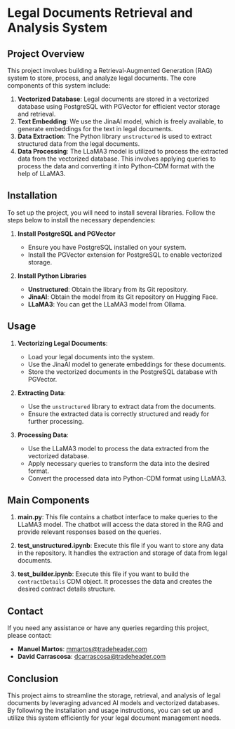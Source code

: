 # Legal Documents Retrieval and Analysis System

## Project Overview

This project involves building a Retrieval-Augmented Generation (RAG) system to store, process, and analyze legal documents. The core components of this system include:

1. **Vectorized Database**: Legal documents are stored in a vectorized database using PostgreSQL with PGVector for efficient vector storage and retrieval.
2. **Text Embedding**: We use the JinaAI model, which is freely available, to generate embeddings for the text in legal documents.
3. **Data Extraction**: The Python library `unstructured` is used to extract structured data from the legal documents.
4. **Data Processing**: The LLaMA3 model is utilized to process the extracted data from the vectorized database. This involves applying queries to process the data and converting it into Python-CDM format with the help of LLaMA3.

## Installation

To set up the project, you will need to install several libraries. Follow the steps below to install the necessary dependencies:

1. **Install PostgreSQL and PGVector**
    - Ensure you have PostgreSQL installed on your system.
    - Install the PGVector extension for PostgreSQL to enable vectorized storage.

2. **Install Python Libraries**
    - **Unstructured**: Obtain the library from its Git repository.
    - **JinaAI**: Obtain the model from its Git repository on Hugging Face.
    - **LLaMA3**: You can get the LLaMA3 model from Ollama.

## Usage

1. **Vectorizing Legal Documents**: 
    - Load your legal documents into the system.
    - Use the JinaAI model to generate embeddings for these documents.
    - Store the vectorized documents in the PostgreSQL database with PGVector.

2. **Extracting Data**:
    - Use the `unstructured` library to extract data from the documents.
    - Ensure the extracted data is correctly structured and ready for further processing.

3. **Processing Data**:
    - Use the LLaMA3 model to process the data extracted from the vectorized database.
    - Apply necessary queries to transform the data into the desired format.
    - Convert the processed data into Python-CDM format using LLaMA3.

## Main Components

1. **main.py**: This file contains a chatbot interface to make queries to the LLaMA3 model. The chatbot will access the data stored in the RAG and provide relevant responses based on the queries.

2. **test_unstructured.ipynb**: Execute this file if you want to store any data in the repository. It handles the extraction and storage of data from legal documents.

3. **test_builder.ipynb**: Execute this file if you want to build the `contractDetails` CDM object. It processes the data and creates the desired contract details structure.

## Contact

If you need any assistance or have any queries regarding this project, please contact:

- **Manuel Martos**: mmartos@tradeheader.com
- **David Carrascosa**: dcarrascosa@tradeheader.com

## Conclusion

This project aims to streamline the storage, retrieval, and analysis of legal documents by leveraging advanced AI models and vectorized databases. By following the installation and usage instructions, you can set up and utilize this system efficiently for your legal document management needs.